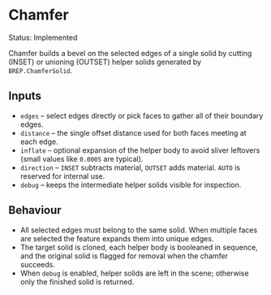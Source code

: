 # Chamfer

Status: Implemented

Chamfer builds a bevel on the selected edges of a single solid by cutting (INSET) or unioning (OUTSET) helper solids generated by `BREP.ChamferSolid`.

## Inputs
- `edges` – select edges directly or pick faces to gather all of their boundary edges.
- `distance` – the single offset distance used for both faces meeting at each edge.
- `inflate` – optional expansion of the helper body to avoid sliver leftovers (small values like `0.0005` are typical).
- `direction` – `INSET` subtracts material, `OUTSET` adds material. `AUTO` is reserved for internal use.
- `debug` – keeps the intermediate helper solids visible for inspection.

## Behaviour
- All selected edges must belong to the same solid. When multiple faces are selected the feature expands them into unique edges.
- The target solid is cloned, each helper body is booleaned in sequence, and the original solid is flagged for removal when the chamfer succeeds.
- When `debug` is enabled, helper solids are left in the scene; otherwise only the finished solid is returned.
